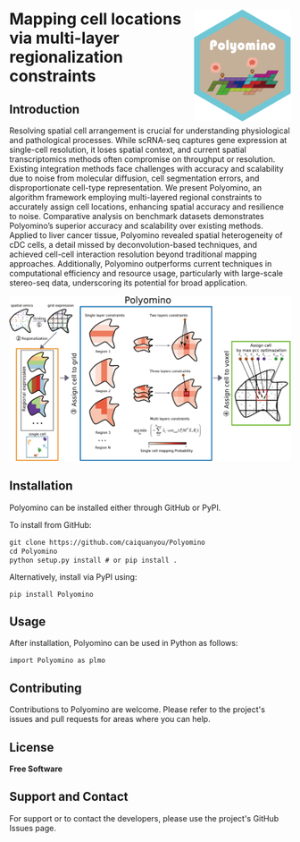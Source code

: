 <img src='logo.png' align="right" height="200" /></a>
Mapping cell locations via multi-layer regionalization constraints
=========================================================================

Introduction
------------
Resolving spatial cell arrangement is crucial for understanding physiological and pathological processes. While scRNA-seq captures gene expression at single-cell resolution, it loses spatial context, and current spatial transcriptomics methods often compromise on throughput or resolution. Existing integration methods face challenges with accuracy and scalability due to noise from molecular diffusion, cell segmentation errors, and disproportionate cell-type representation. We present Polyomino, an algorithm framework employing multi-layered regional constraints to accurately assign cell locations, enhancing spatial accuracy and resilience to noise. Comparative analysis on benchmark datasets demonstrates Polyomino’s superior accuracy and scalability over existing methods. Applied to liver cancer tissue, Polyomino revealed spatial heterogeneity of cDC cells, a detail missed by deconvolution-based techniques, and achieved cell-cell interaction resolution beyond traditional mapping approaches. Additionally, Polyomino outperforms current techniques in computational efficiency and resource usage, particularly with large-scale stereo-seq data, underscoring its potential for broad application.

![](overview.png)

Installation
------------
Polyomino can be installed either through GitHub or PyPI.

To install from GitHub:

    git clone https://github.com/caiquanyou/Polyomino
    cd Polyomino
    python setup.py install # or pip install .

Alternatively, install via PyPI using:

    pip install Polyomino

Usage
-----
After installation, Polyomino can be used in Python as follows:

    import Polyomino as plmo

Contributing
------------
Contributions to Polyomino are welcome. Please refer to the project's issues and pull requests for areas where you can help.

License
-------
**Free Software**

Support and Contact
-------------------
For support or to contact the developers, please use the project's GitHub Issues page.
